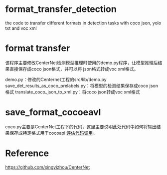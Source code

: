 # format_transfer_detection
the code to transfer different formats in detection tasks with coco json, yolo txt and voc xml

# format transfer
该程序主要修改CenterNet检测模型推理时使用的demo.py程序，让模型推理后结果直接保存成coco json格式，并可以将
json格式转成voc xml格式。

demo.py：修改的Centernet工程的src/lib/demo.py
save_det_results_as_coco_prelabels.py：将模型的检测结果保存成coco json格式
translate_coco_json_to_xml.py：将coco json转成voc xml格式

# save_format_cocoeavl
coco.py主要是CenterNet工程下的代码，这里主要说明此处代码中如何将输出结果保存成特定格式用于cocoapi
[评估代码调用](https://yangsuhui.github.io/p/5b87.html)。


# Reference
https://github.com/xingyizhou/CenterNet